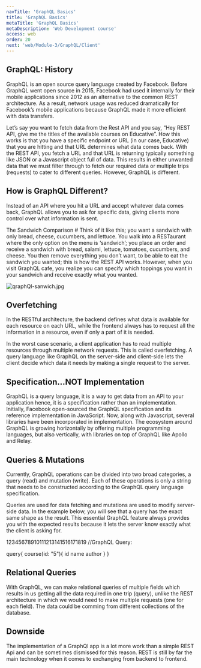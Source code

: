 ```yaml
---
navTitle: 'GraphQL Basics'
title: 'GraphQL Basics'
metaTitle: 'GraphQL Basics'
metaDescription: 'Web Development course'
access: web
order: 20
next: 'web/Module-3/GraphQL/Client'
---
```


## GraphQL: History

GraphQL is an open source query language created by Facebook. Before GraphQL went open source in 2015, Facebook had used it internally for their mobile applications since 2012 as an alternative to the common REST architecture. As a result, network usage was reduced dramatically for Facebook’s mobile applications because GraphQL made it more efficient with data transfers.

Let’s say you want to fetch data from the Rest API and you say, “Hey REST API, give me the titles of the available courses on Educative”. How this works is that you have a specific endpoint or URL (in our case, Educative) that you are hitting and that URL determines what data comes back. With the REST API, you fetch a URL and that URL is returning typically something like JSON or a Javascript object full of data. This results in either unwanted data that we must filter through to fetch our required data or multiple trips (requests) to cater to different queries. However, GraphQL is different.

## How is GraphQL Different?

Instead of an API where you hit a URL and accept whatever data comes back, GraphQL allows you to ask for specific data, giving clients more control over what information is sent.

The Sandwich Comparison #
Think of it like this; you want a sandwich with only bread, cheese, cucumbers, and lettuce. You walk into a RESTaurant where the only option on the menu is ‘sandwich’; you place an order and receive a sandwich with bread, salami, lettuce, tomatoes, cucumbers, and cheese. You then remove everything you don’t want, to be able to eat the sandwich you wanted; this is how the REST API works. However, when you visit GraphQL cafe, you realize you can specify which toppings you want in your sandwich and receive exactly what you wanted.

![qraphQl-sanwich.jpg](staticAsset/web/qraphQl-sanwich.jpg)

 ## Overfetching

In the RESTful architecture, the backend defines what data is available for each resource on each URL, while the frontend always has to request all the information in a resource, even if only a part of it is needed.

In the worst case scenario, a client application has to read multiple resources through multiple network requests. This is called overfetching. A query language like GraphQL on the server-side and client-side lets the client decide which data it needs by making a single request to the server.

## Specification…NOT Implementation

GraphQL is a query language, it is a way to get data from an API to your application hence, it is a specification rather than an implementation. Initially, Facebook open-sourced the GraphQL specification and its reference implementation in JavaScript. Now, along with Javascript, several libraries have been incorporated in implementation. The ecosystem around GraphQL is growing horizontally by offering multiple programming languages, but also vertically, with libraries on top of GraphQL like Apollo and Relay.

## Queries & Mutations 

Currently, GraphQL operations can be divided into two broad categories, a query (read) and mutation (write). Each of these operations is only a string that needs to be constructed according to the GraphQL query language specification.

Queries are used for data fetching and mutations are used to modify server-side data. In the example below, you will see that a query has the exact same shape as the result. This essential GraphQL feature always provides you with the expected results because it lets the server know exactly what the client is asking for.

12345678910111213141516171819
//GraphQL Query:

query{
  course(id: "5"){
    id
    name
    author
  }
}

## Relational Queries

With GraphQL, we can make relational queries of multiple fields which results in us getting all the data required in one trip (query), unlike the REST architecture in which we would need to make multiple requests (one for each field).
The data could be comming from different collections of the database.

## Downside

The implementation of a GraphQl app is a lot more work than a simple REST Api and can be sometimes dismissed for this reason.
REST is still by far the main technology when it comes to exchanging from backend to frontend.